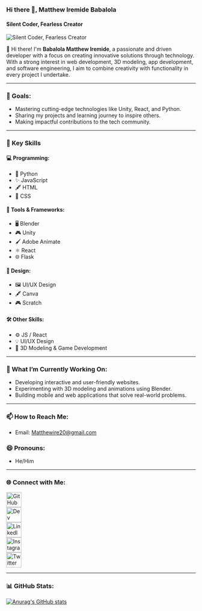 ### Hi there 👋, Matthew Iremide Babalola  
#### Silent Coder, Fearless Creator  
![Silent Coder, Fearless Creator](https://pbs.twimg.com/profile_banners/1791168559734779904/1750673602/1080x360)  

👋 Hi there! I'm **Babalola Matthew Iremide**, a passionate and driven developer with a focus on creating innovative solutions through technology. With a strong interest in web development, 3D modeling, app development, and software engineering, I aim to combine creativity with functionality in every project I undertake.  

---

### 🎯 Goals:  
- Mastering cutting-edge technologies like Unity, React, and Python.  
- Sharing my projects and learning journey to inspire others.  
- Making impactful contributions to the tech community.  

---

### 🌟 Key Skills  

#### 💻 Programming:  
- 🐍 Python  
- ✨ JavaScript  
- 🖋️ HTML  
- 🎨 CSS  

#### 🔧 Tools & Frameworks:  
- 🖥️ Blender  
- 🎮 Unity  
- 🖌️ Adobe Animate  
- ⚛️ React  
- 🌐 Flask  

#### 🎨 Design:  
- 🖼️ UI/UX Design  
- 🖋️ Canva  
- 🎮 Scratch  

#### 🛠️ Other Skills:  
- ⚙️ JS / React  
- 💡 UI/UX Design  
- 🎥 3D Modeling & Game Development  

---

### 🔭 What I’m Currently Working On:  
- Developing interactive and user-friendly websites.  
- Experimenting with 3D modeling and animations using Blender.  
- Building mobile and web applications that solve real-world problems.  

---

### 📫 How to Reach Me:  
- Email: [Matthewire20@gmail.com](mailto:Matthewire20@gmail.com)  

### 😄 Pronouns:  
- He/Him  

---

### 🌐 Connect with Me:  
[<img src='https://cdn.jsdelivr.net/npm/simple-icons@3.0.1/icons/github.svg' alt='GitHub' height='40'>](https://github.com/Matthewire07)  
[<img src='https://cdn.jsdelivr.net/npm/simple-icons@3.0.1/icons/dev-dot-to.svg' alt='Dev' height='40'>](https://dev.to/Matthewire07)  
[<img src='https://cdn.jsdelivr.net/npm/simple-icons@3.0.1/icons/linkedin.svg' alt='LinkedIn' height='40'>](https://www.linkedin.com/in/@Matthewire07/)  
[<img src='https://cdn.jsdelivr.net/npm/simple-icons@3.0.1/icons/instagram.svg' alt='Instagram' height='40'>](https://www.instagram.com/@matthewire_07/)  
[<img src='https://cdn.jsdelivr.net/npm/simple-icons@3.0.1/icons/twitter.svg' alt='Twitter' height='40'>](https://twitter.com/@Matthewire07)  

---

### 📊 GitHub Stats:  
[![Anurag's GitHub stats](https://github-readme-stats.vercel.app/api?username=Matthewire07)](https://github.com/anuraghazra/github-readme-stats)  
